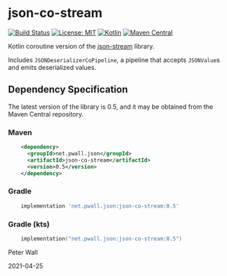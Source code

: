 # json-co-stream

[![Build Status](https://travis-ci.org/pwall567/json-co-stream.svg?branch=master)](https://travis-ci.org/pwall567/json-co-stream)
[![License: MIT](https://img.shields.io/badge/License-MIT-yellow.svg)](https://opensource.org/licenses/MIT)
[![Kotlin](https://img.shields.io/static/v1?label=Kotlin&message=v1.4.0&color=blue&logo=kotlin)](https://github.com/JetBrains/kotlin/releases/tag/v1.4.0)
[![Maven Central](https://img.shields.io/maven-central/v/net.pwall.json/json-co-stream?label=Maven%20Central)](https://search.maven.org/search?q=g:%22net.pwall.json%22%20AND%20a:%22json-co-stream%22)

Kotlin coroutine version of the [json-stream](https://github.com/pwall567/json-stream) library.

Includes `JSONDeserializerCoPipeline`, a pipeline that accepts `JSONValue`s and emits deserialized values.

## Dependency Specification

The latest version of the library is 0.5, and it may be obtained from the Maven Central repository.

### Maven
```xml
    <dependency>
      <groupId>net.pwall.json</groupId>
      <artifactId>json-co-stream</artifactId>
      <version>0.5</version>
    </dependency>
```
### Gradle
```groovy
    implementation 'net.pwall.json:json-co-stream:0.5'
```
### Gradle (kts)
```kotlin
    implementation("net.pwall.json:json-co-stream:0.5")
```

Peter Wall

2021-04-25
